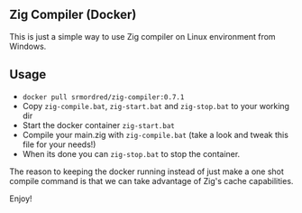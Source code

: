## Zig Compiler (Docker)

This is just a simple way to use Zig compiler on Linux environment from Windows.

## Usage

* `docker pull srmordred/zig-compiler:0.7.1`
* Copy `zig-compile.bat`, `zig-start.bat`  and `zig-stop.bat` to your working dir
* Start the docker container `zig-start.bat`
* Compile your main.zig with `zig-compile.bat` (take a look and tweak this file for your needs!)
* When its done you can `zig-stop.bat` to stop the container.

The reason to keeping the docker running instead of just make a one shot compile command is that we can take advantage of Zig's cache capabilities.

Enjoy!